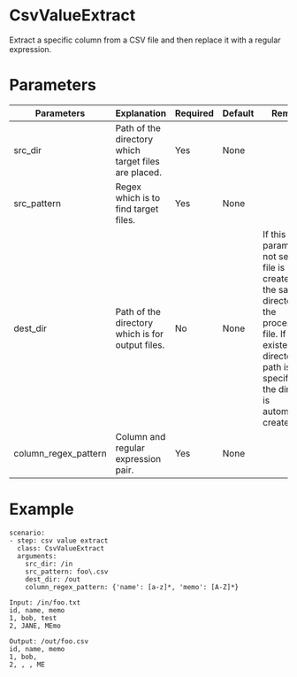 # CsvValueExtract
Extract a specific column from a CSV file and then replace it with a regular expression.

# Parameters
|Parameters|Explanation|Required|Default|Remarks|
|----------|-----------|--------|-------|-------|
|src_dir|Path of the directory which target files are placed.|Yes|None||
|src_pattern|Regex which is to find target files.|Yes|None||
|dest_dir|Path of the directory which is for output files.|No|None|If this parameter is not set, the file is created in the same directory as the processing file. If a non-existent directory path is specified, the directory is automatically created.|
|column_regex_pattern|Column and regular expression pair.|Yes|None||

# Example
```
scenario:
- step: csv value extract
  class: CsvValueExtract
  arguments:
    src_dir: /in
    src_pattern: foo\.csv
    dest_dir: /out
    column_regex_pattern: {'name': [a-z]*, 'memo': [A-Z]*}

Input: /in/foo.txt
id, name, memo
1, bob, test
2, JANE, MEmo

Output: /out/foo.csv
id, name, memo
1, bob,
2, , , ME
```